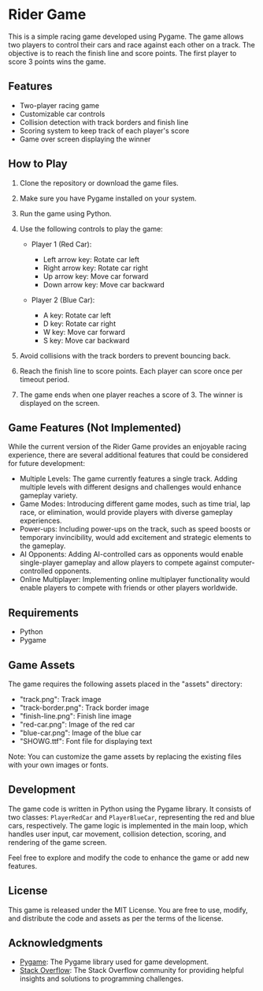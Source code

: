 # Rider Game

This is a simple racing game developed using Pygame. The game allows two players to control their cars and race against each other on a track. The objective is to reach the finish line and score points. The first player to score 3 points wins the game.

## Features
- Two-player racing game
- Customizable car controls
- Collision detection with track borders and finish line
- Scoring system to keep track of each player's score
- Game over screen displaying the winner

## How to Play
1. Clone the repository or download the game files.
2. Make sure you have Pygame installed on your system.
3. Run the game using Python.
4. Use the following controls to play the game:
   - Player 1 (Red Car):
     - Left arrow key: Rotate car left
     - Right arrow key: Rotate car right
     - Up arrow key: Move car forward
     - Down arrow key: Move car backward

   - Player 2 (Blue Car):
     - A key: Rotate car left
     - D key: Rotate car right
     - W key: Move car forward
     - S key: Move car backward

5. Avoid collisions with the track borders to prevent bouncing back.
6. Reach the finish line to score points. Each player can score once per timeout period.
7. The game ends when one player reaches a score of 3. The winner is displayed on the screen.

## Game Features (Not Implemented)
While the current version of the Rider Game provides an enjoyable racing experience, there are several additional features that could be considered for future development:

- Multiple Levels: The game currently features a single track. Adding multiple levels with different designs and challenges would enhance gameplay variety.
- Game Modes: Introducing different game modes, such as time trial, lap race, or elimination, would provide players with diverse gameplay experiences.
- Power-ups: Including power-ups on the track, such as speed boosts or temporary invincibility, would add excitement and strategic elements to the gameplay.
- AI Opponents: Adding AI-controlled cars as opponents would enable single-player gameplay and allow players to compete against computer-controlled opponents.
- Online Multiplayer: Implementing online multiplayer functionality would enable players to compete with friends or other players worldwide.

## Requirements
- Python
- Pygame

## Game Assets
The game requires the following assets placed in the "assets" directory:
- "track.png": Track image
- "track-border.png": Track border image
- "finish-line.png": Finish line image
- "red-car.png": Image of the red car
- "blue-car.png": Image of the blue car
- "SHOWG.ttf": Font file for displaying text

Note: You can customize the game assets by replacing the existing files with your own images or fonts.

## Development
The game code is written in Python using the Pygame library. It consists of two classes: `PlayerRedCar` and `PlayerBlueCar`, representing the red and blue cars, respectively. The game logic is implemented in the main loop, which handles user input, car movement, collision detection, scoring, and rendering of the game screen.

Feel free to explore and modify the code to enhance the game or add new features.

## License
This game is released under the MIT License. You are free to use, modify, and distribute the code and assets as per the terms of the license.

## Acknowledgments
- [Pygame](https://www.pygame.org/): The Pygame library used for game development.
- [Stack Overflow](https://stackoverflow.com/): The Stack Overflow community for providing helpful insights and solutions to programming challenges.
